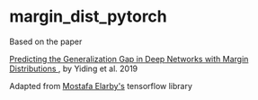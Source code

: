 # margin_dist_pytorch

Based on the paper

[Predicting the Generalization Gap in Deep Networks with Margin Distributions ](https://arxiv.org/pdf/1810.00113.pdf) , by Yiding et al. 2019

Adapted from [Mostafa Elarby's](https://github.com/mostafaelaraby/generalization-gap-features-tensorflow?tab=readme-ov-file) tensorflow library
